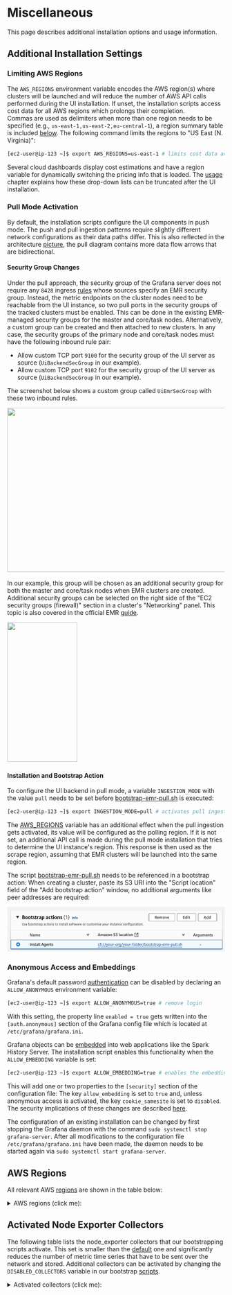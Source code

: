 # Miscellaneous
This page describes additional installation options and usage information. 

## Additional Installation Settings
### Limiting AWS Regions
The `AWS_REGIONS` environment variable encodes the AWS region(s) where clusters will be launched and will reduce the number of AWS API calls performed during the UI installation. If unset, 
the installation scripts access cost data for all AWS regions which prolongs their completion.
<br> Commas are used as delimiters when more than one region needs to be specified (e.g., `us-east-1,us-east-2,eu-central-1`), a region summary table is included
[below](#aws-regions). The following command limits the regions to "US East (N. Virginia)":
``` bash
[ec2-user@ip-123 ~]$ export AWS_REGIONS=us-east-1 # limits cost data access to us-east-1 region
 ```
Several cloud dashboards display cost estimations and have a region variable for dynamically switching the pricing info that is loaded. The [usage](./usage.md#changing-grafana-variables) 
chapter explains how these drop-down lists can be truncated after the UI installation.

### Pull Mode Activation
By default, the installation scripts configure the UI components in push mode. The push and pull ingestion patterns require slightly different network configurations as their data paths differ.
This is also reflected in the architecture [picture](../images/Architecture.svg), the pull diagram contains more data flow arrows that are bidirectional.

#### Security Group Changes
Under the pull approach, the security group of the Grafana
server does not require any `8428` ingress [rules](./prerequ-emr.md#adjusting-inbound-traffic) whose sources specify an EMR security group. Instead, the metric endpoints on the cluster nodes need 
to be reachable from the UI instance, so two pull ports in the security groups of the tracked clusters must be enabled. This can be done in the existing EMR-managed security groups for the master and
core/task nodes. Alternatively, a custom group can be created and then attached to new clusters. In any case, the security groups of the primary node and core/task nodes must have the following 
inbound rule pair:
- Allow custom TCP port `9100` for the security group of the UI server as source (`UiBackendSecGroup` in our example).
- Allow custom TCP port `9102` for the security group of the UI server as source (`UiBackendSecGroup` in our example).

The screenshot below shows a custom group called `UiEmrSecGroup` with these two inbound rules.

<img src="../images/SecGroupEmr.png" width="791" height="379" />

In our example, this group will be chosen as an additional security group for both the master and core/task nodes when EMR clusters are created. Additional security groups can be selected on the 
right side of the "EC2 security groups (firewall)" section in a cluster's "Networking" panel. This topic is also covered in the official EMR [guide](https://docs.aws.amazon.com/emr/latest/ManagementGuide/emr-additional-sec-groups.html).

<img src="../images/EmrAux.png" width="162" height="322" />

#### Installation and Bootstrap Action
To configure the UI backend in pull mode, a variable `INGESTION_MODE` with the value `pull` needs to be set before [bootstrap-emr-pull.sh](../scripts/bootstrap-emr-pull.sh) is executed:
``` bash
[ec2-user@ip-123 ~]$ export INGESTION_MODE=pull # activates pull ingestion
 ```
The [AWS_REGIONS](#limiting-aws-regions) variable has an additional effect when the pull ingestion gets activated, its value will be configured as the polling region. If it is not set, an additional API call is made during the
pull mode installation that tries to determine the UI instance's region. This response is then used as the scrape region, assuming that EMR clusters will be launched into the same region.

The script [bootstrap-emr-pull.sh](../scripts/bootstrap-emr-pull.sh) needs to be referenced in a bootstrap action: When creating a cluster, paste its S3 URI
into the "Script location" field of the "Add bootstrap action" window, no additional arguments like peer addresses are required:

<img src="../images/BootstrapPull.png" width="533" height="103" />

### Anonymous Access and Embeddings
Grafana's default password [authentication](https://grafana.com/docs/grafana/latest/setup-grafana/configure-security/configure-authentication/#configure-authentication) can be disabled by declaring an
`ALLOW_ANONYMOUS` environment variable:
``` bash
[ec2-user@ip-123 ~]$ export ALLOW_ANONYMOUS=true # remove login
 ```
With this setting, the property line `enabled = true` gets written into the `[auth.anonymous]` section of the Grafana config file which is located at `/etc/grafana/grafana.ini`.

Grafana objects can be [embedded](https://grafana.com/blog/2023/10/10/how-to-embed-grafana-dashboards-into-web-applications/) into web applications like the Spark History Server. The installation
script enables this functionality when the `ALLOW_EMBEDDING` variable is set:
``` bash
[ec2-user@ip-123 ~]$ export ALLOW_EMBEDDING=true # enables the embedding of Grafana
 ```
This will add one or two properties to the `[security]` section of the configuration file: The key `allow_embedding` is set to `true` and, unless anonymous access is activated, the key
`cookie_samesite` is set to `disabled`. The security implications of these changes are described [here](https://grafana.com/docs/grafana/latest/setup-grafana/configure-grafana/#cookie_samesite).

The configuration of an existing installation can be changed by first stopping the Grafana daemon with the command `sudo systemctl stop grafana-server`. After all modifications to the configuration
file `/etc/grafana/grafana.ini` have been made, the daemon needs to be started again via `sudo systemctl start grafana-server`.

## AWS Regions
All relevant AWS [regions](https://docs.aws.amazon.com/general/latest/gr/emr.html) are shown in the table below:

<details>
<summary>AWS regions (click me):</summary>

| Region         | Region Name               |
|----------------|---------------------------|
| us-east-1      | US East (N. Virginia)     |
| us-east-2      | US East (Ohio)            |
| us-west-1      | US West (N. California)   |
| us-west-2      | US West (Oregon)          |
| af-south-1     | Africa (Cape Town)        |
| ap-east-1      | Asia Pacific (Hong Kong)  |
| ap-south-1     | Asia Pacific (Mumbai)     |
| ap-south-2     | Asia Pacific (Hyderabad)  |
| ap-southeast-1 | Asia Pacific (Singapore)  |
| ap-southeast-2 | Asia Pacific (Sydney)     |
| ap-southeast-3 | Asia Pacific (Jakarta)    |
| ap-southeast-4 | Asia Pacific (Melbourne)  |
| ap-northeast-1 | Asia Pacific (Tokyo)      |
| ap-northeast-2 | Asia Pacific (Seoul)      |
| ap-northeast-3 | Asia Pacific (Osaka)      |
| ca-central-1   | Canada (Central)          |
| eu-central-1   | Europe (Frankfurt)        |
| eu-central-2   | Europe (Zurich)           |
| eu-west-1      | Europe (Ireland)          |
| eu-west-2      | Europe (London)           |
| eu-west-3      | Europe (Paris)            |
| eu-south-1     | Europe (Milan)            |
| eu-south-2     | Europe (Spain)            |
| eu-north-1     | Europe (Stockholm)        |
| il-central-1   | Israel (Tel Aviv)         |
| me-south-1     | Middle East (Bahrain)     |
| me-central-1   | Middle East (UAE)         |
| sa-east-1      | South America (São Paulo) |

</details>

## Activated Node Exporter Collectors
The following table lists the node_exporter collectors that our bootstrapping scripts activate. This set is smaller than the [default](https://github.com/prometheus/node_exporter#enabled-by-default) one and significantly reduces the number of metric time 
series that have to be sent over the network and stored. Additional collectors can be activated by changing the `DISABLED_COLLECTORS` variable in our 
bootstrap [scripts](../scripts).

<details>
<summary>Activated collectors (click me):</summary>

| Collector Name |
|----------------|
| bcache         |
| cpu            |
| cpufreq        |
| diskstats      |
| edac           |
| filefd         |
| filesystem     |
| infiniband     |
| ipvs           |
| loadavg        |
| meminfo        |
| netclass       |
| netdev         |
| nfs            |
| nfsd           |
| nvme           |
| uname          |
| vmstat         |

</details>